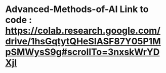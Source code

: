 # Advanced-Methods-of-AI Link to code : https://colab.research.google.com/drive/1hsGqtytQHeSIASF87Y05P1MpSMWysS9g#scrollTo=3nxskWrYDXjI
